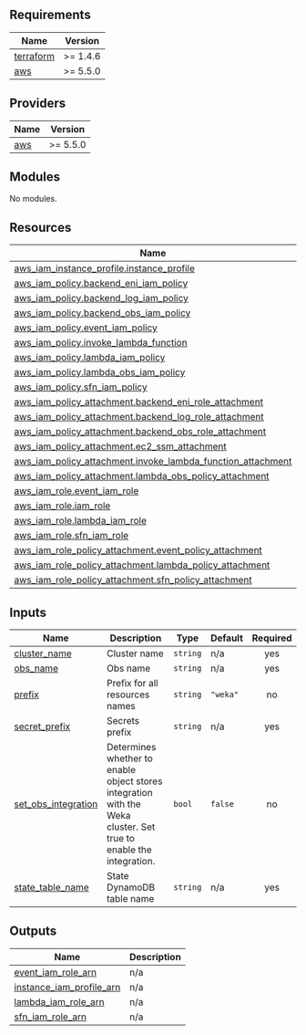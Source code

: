 <!-- BEGIN_TF_DOCS -->
## Requirements

| Name | Version |
|------|---------|
| <a name="requirement_terraform"></a> [terraform](#requirement\_terraform) | >= 1.4.6 |
| <a name="requirement_aws"></a> [aws](#requirement\_aws) | >= 5.5.0 |

## Providers

| Name | Version |
|------|---------|
| <a name="provider_aws"></a> [aws](#provider\_aws) | >= 5.5.0 |

## Modules

No modules.

## Resources

| Name | Type |
|------|------|
| [aws_iam_instance_profile.instance_profile](https://registry.terraform.io/providers/hashicorp/aws/latest/docs/resources/iam_instance_profile) | resource |
| [aws_iam_policy.backend_eni_iam_policy](https://registry.terraform.io/providers/hashicorp/aws/latest/docs/resources/iam_policy) | resource |
| [aws_iam_policy.backend_log_iam_policy](https://registry.terraform.io/providers/hashicorp/aws/latest/docs/resources/iam_policy) | resource |
| [aws_iam_policy.backend_obs_iam_policy](https://registry.terraform.io/providers/hashicorp/aws/latest/docs/resources/iam_policy) | resource |
| [aws_iam_policy.event_iam_policy](https://registry.terraform.io/providers/hashicorp/aws/latest/docs/resources/iam_policy) | resource |
| [aws_iam_policy.invoke_lambda_function](https://registry.terraform.io/providers/hashicorp/aws/latest/docs/resources/iam_policy) | resource |
| [aws_iam_policy.lambda_iam_policy](https://registry.terraform.io/providers/hashicorp/aws/latest/docs/resources/iam_policy) | resource |
| [aws_iam_policy.lambda_obs_iam_policy](https://registry.terraform.io/providers/hashicorp/aws/latest/docs/resources/iam_policy) | resource |
| [aws_iam_policy.sfn_iam_policy](https://registry.terraform.io/providers/hashicorp/aws/latest/docs/resources/iam_policy) | resource |
| [aws_iam_policy_attachment.backend_eni_role_attachment](https://registry.terraform.io/providers/hashicorp/aws/latest/docs/resources/iam_policy_attachment) | resource |
| [aws_iam_policy_attachment.backend_log_role_attachment](https://registry.terraform.io/providers/hashicorp/aws/latest/docs/resources/iam_policy_attachment) | resource |
| [aws_iam_policy_attachment.backend_obs_role_attachment](https://registry.terraform.io/providers/hashicorp/aws/latest/docs/resources/iam_policy_attachment) | resource |
| [aws_iam_policy_attachment.ec2_ssm_attachment](https://registry.terraform.io/providers/hashicorp/aws/latest/docs/resources/iam_policy_attachment) | resource |
| [aws_iam_policy_attachment.invoke_lambda_function_attachment](https://registry.terraform.io/providers/hashicorp/aws/latest/docs/resources/iam_policy_attachment) | resource |
| [aws_iam_policy_attachment.lambda_obs_policy_attachment](https://registry.terraform.io/providers/hashicorp/aws/latest/docs/resources/iam_policy_attachment) | resource |
| [aws_iam_role.event_iam_role](https://registry.terraform.io/providers/hashicorp/aws/latest/docs/resources/iam_role) | resource |
| [aws_iam_role.iam_role](https://registry.terraform.io/providers/hashicorp/aws/latest/docs/resources/iam_role) | resource |
| [aws_iam_role.lambda_iam_role](https://registry.terraform.io/providers/hashicorp/aws/latest/docs/resources/iam_role) | resource |
| [aws_iam_role.sfn_iam_role](https://registry.terraform.io/providers/hashicorp/aws/latest/docs/resources/iam_role) | resource |
| [aws_iam_role_policy_attachment.event_policy_attachment](https://registry.terraform.io/providers/hashicorp/aws/latest/docs/resources/iam_role_policy_attachment) | resource |
| [aws_iam_role_policy_attachment.lambda_policy_attachment](https://registry.terraform.io/providers/hashicorp/aws/latest/docs/resources/iam_role_policy_attachment) | resource |
| [aws_iam_role_policy_attachment.sfn_policy_attachment](https://registry.terraform.io/providers/hashicorp/aws/latest/docs/resources/iam_role_policy_attachment) | resource |

## Inputs

| Name | Description | Type | Default | Required |
|------|-------------|------|---------|:--------:|
| <a name="input_cluster_name"></a> [cluster\_name](#input\_cluster\_name) | Cluster name | `string` | n/a | yes |
| <a name="input_obs_name"></a> [obs\_name](#input\_obs\_name) | Obs name | `string` | n/a | yes |
| <a name="input_prefix"></a> [prefix](#input\_prefix) | Prefix for all resources names | `string` | `"weka"` | no |
| <a name="input_secret_prefix"></a> [secret\_prefix](#input\_secret\_prefix) | Secrets prefix | `string` | n/a | yes |
| <a name="input_set_obs_integration"></a> [set\_obs\_integration](#input\_set\_obs\_integration) | Determines whether to enable object stores integration with the Weka cluster. Set true to enable the integration. | `bool` | `false` | no |
| <a name="input_state_table_name"></a> [state\_table\_name](#input\_state\_table\_name) | State DynamoDB table name | `string` | n/a | yes |

## Outputs

| Name | Description |
|------|-------------|
| <a name="output_event_iam_role_arn"></a> [event\_iam\_role\_arn](#output\_event\_iam\_role\_arn) | n/a |
| <a name="output_instance_iam_profile_arn"></a> [instance\_iam\_profile\_arn](#output\_instance\_iam\_profile\_arn) | n/a |
| <a name="output_lambda_iam_role_arn"></a> [lambda\_iam\_role\_arn](#output\_lambda\_iam\_role\_arn) | n/a |
| <a name="output_sfn_iam_role_arn"></a> [sfn\_iam\_role\_arn](#output\_sfn\_iam\_role\_arn) | n/a |
<!-- END_TF_DOCS -->
